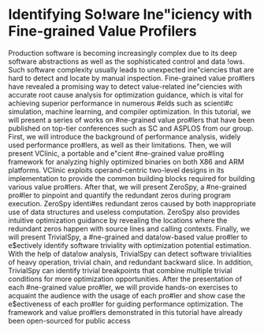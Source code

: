 # Identifying So!ware Ine"iciency with Fine-grained Value Profilers

Production software is becoming increasingly complex due to its deep software abstractions as well as the
sophisticated control and data !ows. Such software complexity usually leads to unexpected ine"ciencies that
are hard to detect and locate by manual inspection. Fine-grained value pro#lers have revealed a promising way
to detect value-related ine"ciencies with accurate root cause analysis for optimization guidance, which is vital
for achieving superior performance in numerous #elds such as scienti#c simulation, machine learning, and
compiler optimization. In this tutorial, we will present a series of works on #ne-grained value pro#lers that
have been published on top-tier conferences such as SC and ASPLOS from our group. First, we will introduce
the background of performance analysis, widely used performance pro#lers, as well as their limitations. Then,
we will present VClinic, a portable and e"cient #ne-grained value pro#ling framework for analyzing highly
optimized binaries on both X86 and ARM platforms. VClinic exploits operand-centric two-level designs in its
implementation to provide the common building blocks required for building various value pro#lers. After
that, we will present ZeroSpy, a #ne-grained pro#ler to pinpoint and quantify the redundant zeros during
program execution. ZeroSpy identi#es redundant zeros caused by both inappropriate use of data structures
and useless computation. ZeroSpy also provides intuitive optimization guidance by revealing the locations
where the redundant zeros happen with source lines and calling contexts. Finally, we will present TrivialSpy, a
#ne-grained and data!ow-based value pro#ler to e$ectively identify software triviality with optimization
potential estimation. With the help of data!ow analysis, TrivialSpy can detect software trivialities of heavy
operation, trivial chain, and redundant backward slice. In addition, TrivialSpy can identify trivial breakpoints
that combine multiple trivial conditions for more optimization opportunities. After the presentation of each
#ne-grained value pro#ler, we will provide hands-on exercises to acquaint the audience with the usage of each
pro#ler and show case the e$ectiveness of each pro#ler for guiding performance optimization. The framework
and value pro#lers demonstrated in this tutorial have already been open-sourced for public access

